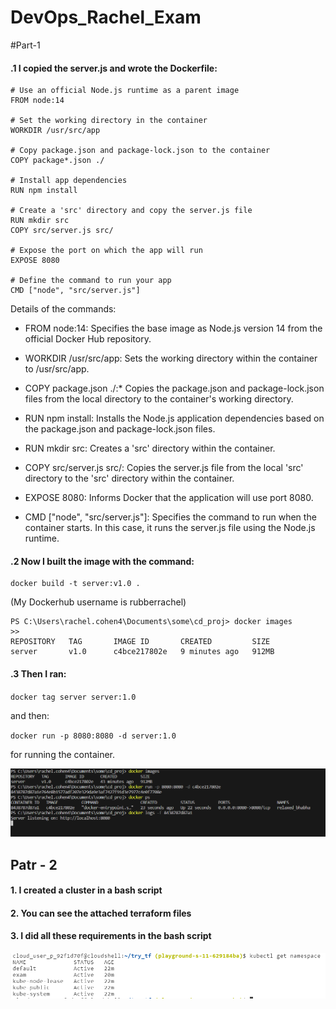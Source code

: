 
# DevOps_Rachel_Exam

#Part-1

#### .1 I copied the server.js and wrote the Dockerfile:

```
# Use an official Node.js runtime as a parent image
FROM node:14

# Set the working directory in the container
WORKDIR /usr/src/app

# Copy package.json and package-lock.json to the container
COPY package*.json ./

# Install app dependencies
RUN npm install

# Create a 'src' directory and copy the server.js file
RUN mkdir src
COPY src/server.js src/

# Expose the port on which the app will run
EXPOSE 8080

# Define the command to run your app
CMD ["node", "src/server.js"]
```

Details of the commands:

+ FROM node:14: Specifies the base image as Node.js version 14 from the official Docker Hub repository.

+ WORKDIR /usr/src/app: Sets the working directory within the container to /usr/src/app.

+ COPY package.json ./:* Copies the package.json and package-lock.json files from the local directory to the container's working directory.

+ RUN npm install: Installs the Node.js application dependencies based on the package.json and package-lock.json files.

+ RUN mkdir src: Creates a 'src' directory within the container.

+ COPY src/server.js src/: Copies the server.js file from the local 'src' directory to the 'src' directory within the container.

+ EXPOSE 8080: Informs Docker that the application will use port 8080.

+ CMD ["node", "src/server.js"]: Specifies the command to run when the container starts. In this case, it runs the server.js file using the Node.js runtime.

#### .2 Now I built the image with the command:

```
docker build -t server:v1.0 .
```
(My Dockerhub username is rubberrachel)

```
PS C:\Users\rachel.cohen4\Documents\some\cd_proj> docker images
>>
REPOSITORY   TAG       IMAGE ID       CREATED         SIZE
server       v1.0      c4bce217802e   9 minutes ago   912MB
```

#### .3 Then I ran:

`
docker tag server server:1.0 
`

and then:

`
docker run -p 8080:8080 -d server:1.0
`

for running the container.

![The commands](images/logs.PNG)

## Patr - 2

#### 1. I created a cluster in a bash script

#### 2. You can see the attached terraform files
#### 3. I did all these requirements in the bash script

![namespace](images/3.PNG)
